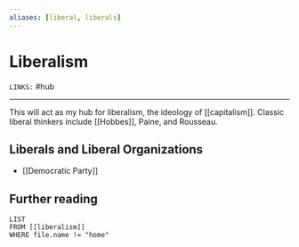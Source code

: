 ```yaml
---
aliases: [liberal, liberals]
---
```

# Liberalism
`LINKS:` 
#hub

---
This will act as my hub for liberalism, the ideology of [[capitalism]]. Classic liberal thinkers include [[Hobbes]], Paine, and Rousseau. 

## Liberals and Liberal Organizations
- [[Democratic Party]]

## Further reading
```dataview
LIST 
FROM [[liberalism]]
WHERE file.name != "home"
```